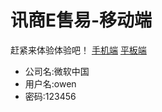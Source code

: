# 讯商E售易-移动端

赶紧来体验体验吧！
[手机端](https://xonlystar.github.io/xunsoft_eshop/pages.mobile/index.ios.html)   [平板端](https://xonlystar.github.io/xunsoft_eshop/pages.ipad/index.ios.html)

- 公司名:微软中国
- 用户名:owen
- 密码:123456

